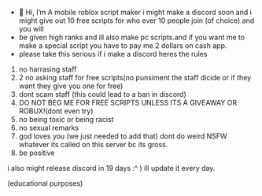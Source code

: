- 👋 Hi, I’m A mobile roblox script maker i might make a discord soon and i might give out 10 free scripts for who ever 10 people join (of choice) and you will
- be given high ranks and ill also make pc scripts.and if you want me to make a special script you have to pay me 2 dollars on cash app.
- please take this serious if i make a discord heres the rules

1. no harrasing staff
2. 2 no asking staff for free scripts(no punsiment the staff dicide or if they want they give you one for free)
3. dont scam staff (this could lead to a ban in discord)
4. DO NOT BEG ME FOR FREE SCRIPTS UNLESS ITS A GIVEAWAY OR ROBUX!(dont even try)
5. no being toxic or being racist
6. no sexual remarks
7. god loves you (we just needed to add that)
   dont do weird NSFW whatever its called on this server bc its gross.
8. be positive


i also might release discord in 19 days :^ ) ill update it every day.

(educational purposes)

